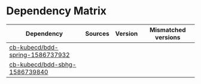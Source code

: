 # Dependency Matrix

Dependency | Sources | Version | Mismatched versions
---------- | ------- | ------- | -------------------
[cb-kubecd/bdd-spring-1586737932](https://github.com/cb-kubecd/bdd-spring-1586737932.git) |  | []() | 
[cb-kubecd/bdd-sbhg-1586739840](https://github.com/cb-kubecd/bdd-sbhg-1586739840.git) |  | []() | 
